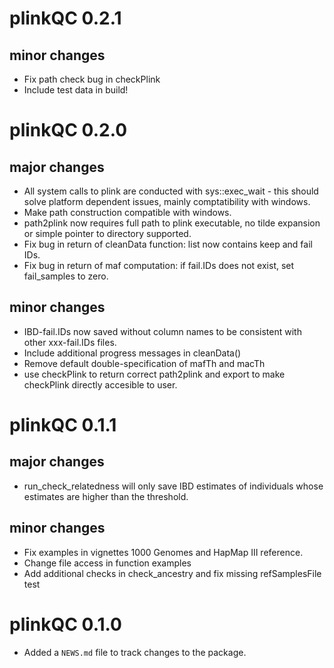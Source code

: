 # plinkQC 0.2.1
## minor changes
* Fix path check bug in checkPlink
* Include test data in build!

# plinkQC 0.2.0
## major changes
* All system calls to plink are conducted with sys::exec_wait - this should
solve platform dependent issues, mainly comptatibility with windows.
* Make path construction compatible with windows.
* path2plink now requires full path to plink executable, no tilde expansion or
simple pointer to directory supported.
* Fix bug in return of cleanData function: list now contains keep and fail IDs.
* Fix bug in return of maf computation: if fail.IDs does not exist, set
  fail_samples to zero.

## minor changes
* IBD-fail.IDs now saved without column names to be consistent with other
xxx-fail.IDs files.
* Include additional progress messages in cleanData()
* Remove default double-specification of mafTh and macTh
* use checkPlink to return correct path2plink and export to make checkPlink
directly accesible to user.


# plinkQC 0.1.1
## major changes
* run_check_relatedness will only save IBD estimates of individuals whose
estimates are higher than the threshold.

## minor changes
* Fix examples in vignettes 1000 Genomes and HapMap III reference.
* Change file access in function examples
* Add additional checks in check_ancestry and fix missing refSamplesFile test


# plinkQC 0.1.0

* Added a `NEWS.md` file to track changes to the package.



